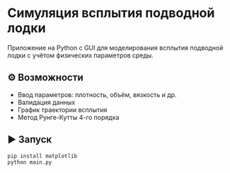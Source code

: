 #  Симуляция всплытия подводной лодки

Приложение на Python с GUI для моделирования всплытия подводной лодки с учётом физических параметров среды.

## ⚙️ Возможности
- Ввод параметров: плотность, объём, вязкость и др.
- Валидация данных
- График траектории всплытия
- Метод Рунге-Кутты 4-го порядка

## ▶ Запуск

```bash
pip install matplotlib
python main.py
